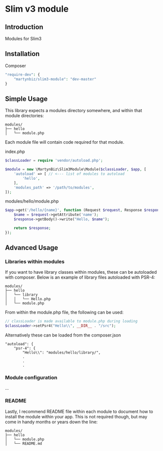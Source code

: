 # Slim v3 module #

## Introduction ##

Modules for Slim3

## Installation ##

Composer

```php
"require-dev": {
    "martynbiz/slim3-module": "dev-master"
}
```

## Simple Usage ##

This library expects a modules directory somewhere, and within that module directories:

```
modules/
├── hello
│   └── module.php
```

Each module file will contain code required for that module.

index.php

```php
$classLoader = require 'vendor/autoload.php';

$module = new \MartynBiz\Slim3Module\Module($classLoader, $app, [
    'autoload' => [ // <--- list of modules to autoload
        'hello',
    ],
    'modules_path' => '/path/to/modules',
]);
```

modules/hello/module.php

```php
$app->get('/hello/{name}', function (Request $request, Response $response) {
    $name = $request->getAttribute('name');
    $response->getBody()->write("Hello, $name");

    return $response;
});
```

## Advanced Usage ##

### Libraries within modules ###

If you want to have library classes within modules, these can be autoloaded with
composer. Below is an example of library files autoloaded with PSR-4:

```
modules/
├── hello
│   └── library
│   │   └── Hello.php
│   └── module.php
```

From within the module.php file, the following can be used:

```php
// classLoader is made available to module.php during loading
$classLoader->setPsr4("Hello\\", __DIR__ . "/src");
```

Alternatively these can be loaded from the composer.json

```
"autoload": {
    "psr-4": {
        "Hello\\": "modules/hello/library/",
        .
        .
        .
```

### Module configuration ###

...

### README ###

Lastly, I recommend README file within each module to document how to install the
module within your app. This is not required though, but may come in handy months or
years down the line:

```
modules/
├── hello
│   └── module.php
│   └── README.md
```
